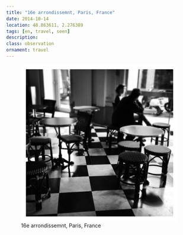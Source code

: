 ```yaml
---
title: "16e arrondissemnt, Paris, France"
date: 2014-10-14
location: 48.863611, 2.276389
tags: [en, travel, seen]
description: 
class: observation
ornament: travel
---
```


<figure>
  <img src="/assets/img/2014-10-14-16e-arrondissemnt-paris-france.jpeg" alt="16e arrondissemnt, Paris, France">
  <figcaption>16e arrondissemnt, Paris, France</figcaption>
</figure>
